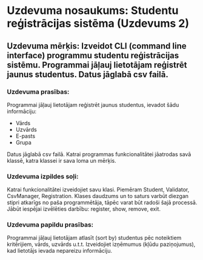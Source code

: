 # Uzdevuma nosaukums: Studentu reģistrācijas sistēma (Uzdevums 2)

## Uzdevuma mērķis: Izveidot CLI (command line interface) programmu studentu reģistrācijas sistēmu. Programmai jāļauj lietotājam reģistrēt jaunus studentus. Datus jāglabā csv failā.

### Uzdevuma prasības:
Programmai jāļauj lietotājam reģistrēt jaunus studentus, ievadot šādu informāciju:
- Vārds
- Uzvārds
- E-pasts
- Grupa

Datus jāglabā csv failā.
Katrai programmas funkcionalitātei jāatrodas savā klassē, katra klassei ir sava loma un mērķis.

### Uzdevuma izpildes soļi:
Katrai funkcionalitātei izveidojiet savu klasi. Piemēram Student, Validator, CsvManager, Registration. Klases daudzums un to saturs varbūt diezgan stipri atkarīgs no paša programmētāja, tāpēc varat būt radoši šajā processā.
Jābūt iespējai izvēlēties darbību: register, show, remove, exit.

### Uzdevuma papildu prasības:
Programmai jāļauj lietotājam atlasīt (sort by) studentus pēc noteiktiem kritērijiem, vārds, uzvārds u.t.t.
Izveidojiet izņēmumus (kļūdu paziņojumus), kad lietotājs ievada nepareizu informāciju.
